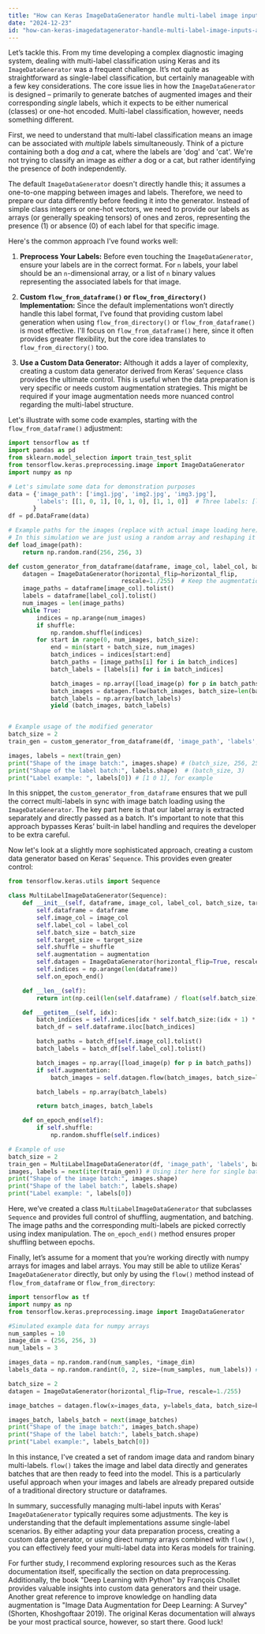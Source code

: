 ```yaml
---
title: "How can Keras ImageDataGenerator handle multi-label image inputs and outputs?"
date: "2024-12-23"
id: "how-can-keras-imagedatagenerator-handle-multi-label-image-inputs-and-outputs"
---
```


Let’s tackle this. From my time developing a complex diagnostic imaging system, dealing with multi-label classification using Keras and its `ImageDataGenerator` was a frequent challenge. It’s not quite as straightforward as single-label classification, but certainly manageable with a few key considerations. The core issue lies in how the `ImageDataGenerator` is designed – primarily to generate batches of augmented images and their corresponding *single* labels, which it expects to be either numerical (classes) or one-hot encoded. Multi-label classification, however, needs something different.

First, we need to understand that multi-label classification means an image can be associated with *multiple* labels simultaneously. Think of a picture containing both a dog *and* a cat, where the labels are 'dog' and 'cat'. We're not trying to classify an image as *either* a dog or a cat, but rather identifying the presence of *both* independently.

The default `ImageDataGenerator` doesn't directly handle this; it assumes a one-to-one mapping between images and labels. Therefore, we need to prepare our data differently before feeding it into the generator. Instead of simple class integers or one-hot vectors, we need to provide our labels as arrays (or generally speaking tensors) of ones and zeros, representing the presence (1) or absence (0) of each label for that specific image.

Here's the common approach I’ve found works well:

1.  **Preprocess Your Labels:** Before even touching the `ImageDataGenerator`, ensure your labels are in the correct format. For `n` labels, your label should be an `n`-dimensional array, or a list of `n` binary values representing the associated labels for that image.

2.  **Custom `flow_from_dataframe()` or `flow_from_directory()` Implementation:** Since the default implementations won’t directly handle this label format, I’ve found that providing custom label generation when using `flow_from_directory()` or `flow_from_dataframe()` is most effective. I'll focus on `flow_from_dataframe()` here, since it often provides greater flexibility, but the core idea translates to `flow_from_directory()` too.

3.  **Use a Custom Data Generator:** Although it adds a layer of complexity, creating a custom data generator derived from Keras’ `Sequence` class provides the ultimate control. This is useful when the data preparation is very specific or needs custom augmentation strategies. This might be required if your image augmentation needs more nuanced control regarding the multi-label structure.

Let's illustrate with some code examples, starting with the `flow_from_dataframe()` adjustment:

```python
import tensorflow as tf
import pandas as pd
from sklearn.model_selection import train_test_split
from tensorflow.keras.preprocessing.image import ImageDataGenerator
import numpy as np

# Let's simulate some data for demonstration purposes
data = {'image_path': ['img1.jpg', 'img2.jpg', 'img3.jpg'],
        'labels': [[1, 0, 1], [0, 1, 0], [1, 1, 0]]  # Three labels: [label_1, label_2, label_3]
       }
df = pd.DataFrame(data)

# Example paths for the images (replace with actual image loading here)
# In this simulation we are just using a random array and reshaping it
def load_image(path):
    return np.random.rand(256, 256, 3)

def custom_generator_from_dataframe(dataframe, image_col, label_col, batch_size, target_size=(256,256), horizontal_flip=True, shuffle=True):
    datagen = ImageDataGenerator(horizontal_flip=horizontal_flip,
                                rescale=1./255)  # Keep the augmentation to the minimum for demonstration purposes
    image_paths = dataframe[image_col].tolist()
    labels = dataframe[label_col].tolist()
    num_images = len(image_paths)
    while True:
        indices = np.arange(num_images)
        if shuffle:
            np.random.shuffle(indices)
        for start in range(0, num_images, batch_size):
            end = min(start + batch_size, num_images)
            batch_indices = indices[start:end]
            batch_paths = [image_paths[i] for i in batch_indices]
            batch_labels = [labels[i] for i in batch_indices]

            batch_images = np.array([load_image(p) for p in batch_paths])
            batch_images = datagen.flow(batch_images, batch_size=len(batch_images), shuffle=False).next()
            batch_labels = np.array(batch_labels)
            yield (batch_images, batch_labels)


# Example usage of the modified generator
batch_size = 2
train_gen = custom_generator_from_dataframe(df, 'image_path', 'labels', batch_size)

images, labels = next(train_gen)
print("Shape of the image batch:", images.shape) # (batch_size, 256, 256, 3)
print("Shape of the label batch:", labels.shape)  # (batch_size, 3)
print("Label example: ", labels[0]) # [1 0 1], for example
```

In this snippet, the `custom_generator_from_dataframe` ensures that we pull the correct multi-labels in sync with image batch loading using the `ImageDataGenerator`. The key part here is that our label array is extracted separately and directly passed as a batch. It's important to note that this approach bypasses Keras’ built-in label handling and requires the developer to be extra careful.

Now let's look at a slightly more sophisticated approach, creating a custom data generator based on Keras' `Sequence`. This provides even greater control:

```python
from tensorflow.keras.utils import Sequence

class MultiLabelImageDataGenerator(Sequence):
    def __init__(self, dataframe, image_col, label_col, batch_size, target_size=(256, 256), shuffle=True, augmentation=True):
        self.dataframe = dataframe
        self.image_col = image_col
        self.label_col = label_col
        self.batch_size = batch_size
        self.target_size = target_size
        self.shuffle = shuffle
        self.augmentation = augmentation
        self.datagen = ImageDataGenerator(horizontal_flip=True, rescale=1./255) if augmentation else ImageDataGenerator(rescale=1./255)
        self.indices = np.arange(len(dataframe))
        self.on_epoch_end()

    def __len__(self):
        return int(np.ceil(len(self.dataframe) / float(self.batch_size)))

    def __getitem__(self, idx):
        batch_indices = self.indices[idx * self.batch_size:(idx + 1) * self.batch_size]
        batch_df = self.dataframe.iloc[batch_indices]

        batch_paths = batch_df[self.image_col].tolist()
        batch_labels = batch_df[self.label_col].tolist()

        batch_images = np.array([load_image(p) for p in batch_paths])
        if self.augmentation:
            batch_images = self.datagen.flow(batch_images, batch_size=len(batch_images), shuffle=False).next()

        batch_labels = np.array(batch_labels)

        return batch_images, batch_labels

    def on_epoch_end(self):
        if self.shuffle:
            np.random.shuffle(self.indices)

# Example of use
batch_size = 2
train_gen = MultiLabelImageDataGenerator(df, 'image_path', 'labels', batch_size, augmentation=True)
images, labels = next(iter(train_gen)) # Using iter here for single batch call
print("Shape of the image batch:", images.shape)
print("Shape of the label batch:", labels.shape)
print("Label example: ", labels[0])
```

Here, we’ve created a class `MultiLabelImageDataGenerator` that subclasses `Sequence` and provides full control of shuffling, augmentation, and batching. The image paths and the corresponding multi-labels are picked correctly using index manipulation. The `on_epoch_end()` method ensures proper shuffling between epochs.

Finally, let’s assume for a moment that you’re working directly with numpy arrays for images and label arrays. You may still be able to utilize Keras' `ImageDataGenerator` directly, but only by using the `flow()` method instead of `flow_from_dataframe` or `flow_from_directory`:

```python
import tensorflow as tf
import numpy as np
from tensorflow.keras.preprocessing.image import ImageDataGenerator

#Simulated example data for numpy arrays
num_samples = 10
image_dim = (256, 256, 3)
num_labels = 3

images_data = np.random.rand(num_samples, *image_dim)
labels_data = np.random.randint(0, 2, size=(num_samples, num_labels)) # Random multi-label assignments

batch_size = 2
datagen = ImageDataGenerator(horizontal_flip=True, rescale=1./255)

image_batches = datagen.flow(x=images_data, y=labels_data, batch_size=batch_size, shuffle=True)

images_batch, labels_batch = next(image_batches)
print("Shape of the image batch:", images_batch.shape)
print("Shape of the label batch:", labels_batch.shape)
print("Label example:", labels_batch[0])
```
In this instance, I've created a set of random image data and random binary multi-labels. `flow()` takes the image and label data directly and generates batches that are then ready to feed into the model. This is a particularly useful approach when your images and labels are already prepared outside of a traditional directory structure or dataframes.

In summary, successfully managing multi-label inputs with Keras' `ImageDataGenerator` typically requires some adjustments. The key is understanding that the default implementations assume single-label scenarios. By either adapting your data preparation process, creating a custom data generator, or using direct numpy arrays combined with `flow()`, you can effectively feed your multi-label data into Keras models for training.

For further study, I recommend exploring resources such as the Keras documentation itself, specifically the section on data preprocessing. Additionally, the book "Deep Learning with Python" by François Chollet provides valuable insights into custom data generators and their usage. Another great reference to improve knowledge on handling data augmentation is "Image Data Augmentation for Deep Learning: A Survey" (Shorten, Khoshgoftaar 2019). The original Keras documentation will always be your most practical source, however, so start there. Good luck!
